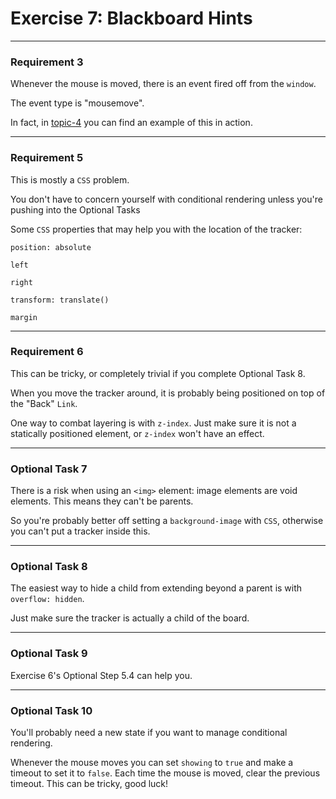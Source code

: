 # Exercise 7: Blackboard Hints

---

### Requirement 3

Whenever the mouse is moved, there is an event fired off from the `window`.

The event type is "mousemove".

In fact, in [topic-4](../../lecture/topic-4-useEffect-examples.md) you can find an example of this in action.

---

### Requirement 5

This is mostly a `CSS` problem.

You don't have to concern yourself with conditional rendering unless you're pushing into the Optional Tasks

Some `CSS` properties that may help you with the location of the tracker:

`position: absolute`

`left`

`right`

`transform: translate()`

`margin`

---

### Requirement 6

This can be tricky, or completely trivial if you complete Optional Task 8.

When you move the tracker around, it is probably being positioned on top of the "Back" `Link`.

One way to combat layering is with `z-index`. Just make sure it is not a statically positioned element, or `z-index` won't have an effect.

---

### Optional Task 7

There is a risk when using an `<img>` element: image elements are void elements.  This means they can't be parents.

So you're probably better off setting a `background-image` with `CSS`, otherwise you can't put a tracker inside this.

---

### Optional Task 8

The easiest way to hide a child from extending beyond a parent is with `overflow: hidden`.

Just make sure the tracker is actually a child of the board.

---

### Optional Task 9

Exercise 6's Optional Step 5.4 can help you.

---

### Optional Task 10

You'll probably need a new state if you want to manage conditional rendering.

Whenever the mouse moves you can set `showing` to `true` and make a timeout to set it to `false`. Each time the mouse is moved, clear the previous timeout. This can be tricky, good luck! 
